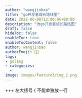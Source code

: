 ```yaml
---
author: "wangjinbao"
title: "go开发者成长路线图"
date: 2022-06-08T12:00:06+09:00
description: "为go开发者成长路线图"
draft: false
hideToc: false
enableToc: true
enableTocContent: false
author: wangjinbao
authorEmoji: 👨‍🎓
tags: 
- golang
- categories:
  -
image: images/feature3/img_2.png
---
```


+++ 左大括号 { 不能单独放一行